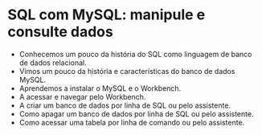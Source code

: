 # SQL com MySQL: manipule e consulte dados

- Conhecemos um pouco da história do SQL como linguagem de banco de dados relacional.
- Vimos um pouco da história e características do banco de dados MySQL.
- Aprendemos a instalar o MySQL e o Workbench.
- A acessar e navegar pelo Workbench.
- A criar um banco de dados por linha de SQL ou pelo assistente.
- Como apagar um banco de dados por linha de SQL ou pelo assistente.
- Como acessar uma tabela por linha de comando ou pelo assistente.